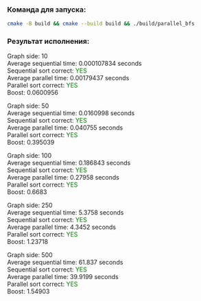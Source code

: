### Команда для запуска:

```bash
cmake -B build && cmake --build build && ./build/parallel_bfs
```

### Результат исполнения:

Graph side: 10\
Average sequential time: 0.000107834 seconds\
Sequential sort correct: <span style="color:green">YES</span>\
Average parallel time: 0.00179437 seconds\
Parallel sort correct: <span style="color:green">YES</span>\
Boost: 0.0600956

Graph side: 50\
Average sequential time: 0.0160998 seconds\
Sequential sort correct: <span style="color:green">YES</span>\
Average parallel time: 0.040755 seconds\
Parallel sort correct: <span style="color:green">YES</span>\
Boost: 0.395039

Graph side: 100\
Average sequential time: 0.186843 seconds\
Sequential sort correct: <span style="color:green">YES</span>\
Average parallel time: 0.27958 seconds\
Parallel sort correct: <span style="color:green">YES</span>\
Boost: 0.6683

Graph side: 250\
Average sequential time: 5.3758 seconds\
Sequential sort correct: <span style="color:green">YES</span>\
Average parallel time: 4.3452 seconds\
Parallel sort correct: <span style="color:green">YES</span>\
Boost: 1.23718

Graph side: 500\
Average sequential time: 61.837 seconds\
Sequential sort correct: <span style="color:green">YES</span>\
Average parallel time: 39.9199 seconds\
Parallel sort correct: <span style="color:green">YES</span>\
Boost: 1.54903

